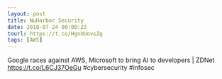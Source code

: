 ```yaml
---
layout: post
title: NuHarbor Security
date: 2018-07-24 00:00:22
tourl: https://t.co/HgnUUovsZg
tags: [AWS]
---
```

Google races against AWS, Microsoft to bring AI to developers | ZDNet https://t.co/L6CJ37OeGu #cybersecurity #infosec